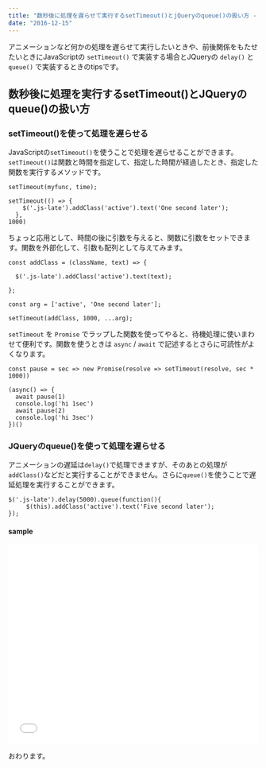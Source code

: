 ```yaml
---
title: "数秒後に処理を遅らせて実行するsetTimeout()とjQueryのqueue()の扱い方 -『javascript』"
date: "2016-12-15"
---
```


アニメーションなど何かの処理を遅らせて実行したいときや、前後関係をもたせたいときにJavaScriptの `setTimeout()` で実装する場合とJQueryの `delay()` と `queue()` で実装するときのtipsです。

## 数秒後に処理を実行するsetTimeout()とJQueryのqueue()の扱い方

### setTimeout()を使って処理を遅らせる

JavaScriptの`setTimeout()`を使うことで処理を遅らせることができます。`setTimeout()`は関数と時間を指定して、指定した時間が経過したとき、指定した関数を実行するメソッドです。

```
setTimeout(myfunc, time);

```

```
setTimeout(() => {
    $('.js-late').addClass('active').text('One second later');
  },
1000)

```

ちょっと応用として、時間の後に引数を与えると、関数に引数をセットできます。関数を外部化して、引数も配列として与えてみます。

```
const addClass = (className, text) => {

  $('.js-late').addClass('active').text(text);

};

const arg = ['active', 'One second later'];

setTimeout(addClass, 1000, ...arg);

```

`setTimeout` を `Promise` でラップした関数を使ってやると、待機処理に使いまわせて便利です。関数を使うときは `async` / `await` で記述するとさらに可読性がよくなります。

```
const pause = sec => new Promise(resolve => setTimeout(resolve, sec * 1000))

(async() => {
  await pause(1)
  console.log('hi 1sec')
  await pause(2)
  console.log('hi 3sec')
})()

```

### JQueryのqueue()を使って処理を遅らせる

アニメーションの遅延は`delay()`で処理できますが、そのあとの処理が`addClass()`などだと実行することができません。さらに`queue()`を使うことで遅延処理を実行することができます。

```
$('.js-late').delay(5000).queue(function(){
     $(this).addClass('active').text('Five second later');
});

```

#### sample

<iframe width="100%" height="400" src="//jsfiddle.net/yutousui/jh40L08L/embedded/js,result/dark/" allowpaymentrequest="" allowfullscreen="allowfullscreen" frameborder="0"></iframe>

おわります。
